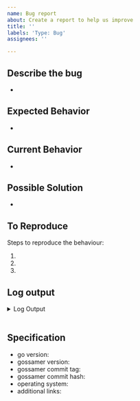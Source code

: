 ```yaml
---
name: Bug report
about: Create a report to help us improve
title: ''
labels: 'Type: Bug'
assignees: ''

---
```


## Describe the bug
<!-- A clear and concise description of what the bug is. -->

- 


## Expected Behavior

<!---

If you're describing a bug, tell us what should happen.

If you're suggesting a change/improvement, tell us how it should work.

-->

-


## Current Behavior

<!---

If describing a bug, tell us what happens instead of the expected behaviour.

If suggesting a change or an improvement, explain the difference between your
suggestion and current behaviour.

-->

-


## Possible Solution

<!---

Not obligatory, but this is the place to suggest the underlying cause and
possible fix for the bug, if you have one, or ideas on how to implement the
fix. We'll be sure to credit your ideas in the commit log, or better yet,
submit a PR and you'll get credit for the whole thing.

-->

-


## To Reproduce
Steps to reproduce the behaviour:

1. 
2. 
3. 


## Log output
<!-- Please paste the log output derived from the error. -->
<details>
  <summary>Log Output</summary>
  
  ```Paste log output here
  paste log output...
  ```
</details> 
</br>

## Specification

<!---

Example specification (feel free to copy and paste if applicable or delete the
specification section if a specification is not applicable):

- go version: `1.13.7`
- gossamer version: `development`
- gossamer commit tag: NA
- gossamer commit hash: NA
- operating system: Ubuntu 19.10
- additional links: NA

-->

- go version:
- gossamer version:
- gossamer commit tag:
- gossamer commit hash:
- operating system:
- additional links:


<!-- Thank you 🙏 -->